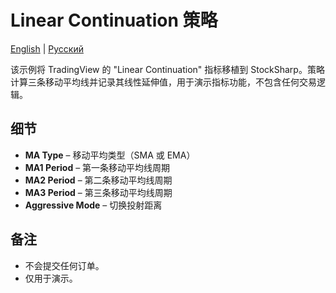 # Linear Continuation 策略
[English](README.md) | [Русский](README_ru.md)

该示例将 TradingView 的 "Linear Continuation" 指标移植到 StockSharp。策略计算三条移动平均线并记录其线性延伸值，用于演示指标功能，不包含任何交易逻辑。

## 细节

- **MA Type** – 移动平均类型（SMA 或 EMA）
- **MA1 Period** – 第一条移动平均线周期
- **MA2 Period** – 第二条移动平均线周期
- **MA3 Period** – 第三条移动平均线周期
- **Aggressive Mode** – 切换投射距离

## 备注

- 不会提交任何订单。
- 仅用于演示。
